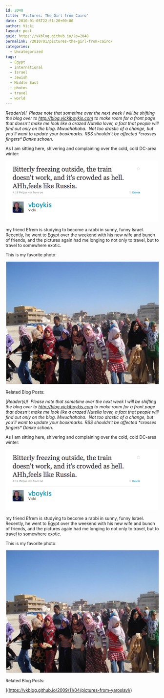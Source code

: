 ```yaml
---
id: 2048
title: 'Pictures: The Girl from Cairo'
date: 2010-01-05T22:51:20+00:00
author: Vicki
layout: post
guid: https://vkblog.github.io/?p=2048
permalink: /2010/01/pictures-the-girl-from-cairo/
categories:
  - Uncategorized
tags:
  - Egypt
  - international
  - Israel
  - Jewish
  - Middle East
  - photos
  - travel
  - world
---
```

_Reader(s)!  Please note that sometime over the next week I will be shifting the blog over to http://blog.vickiboykis.com to make room for a front page that doesn’t make me look like a crazed Nutella lover, a fact that people will find out only on the blog. Mwuahahaha.  Not too drastic of a change, but you’ll want to update your bookmarks. RSS shouldn’t be affected \*crosses fingers\* Danke schoen._

As I am sitting here, shivering and complaining over the cold, cold DC-area winter:

[<img class="aligncenter size-full wp-image-2049" title="Picture 1" src="https://raw.githubusercontent.com/vkblog/vkblog.github.io/master/public/img/2010/01/Picture-1.png" alt="" width="500" height="200" />](https://raw.githubusercontent.com/vkblog/vkblog.github.io/master/public/img/2010/01/Picture-1.png)
  
my friend Efrem is studying to become a rabbi in sunny, funny Israel.  Recently, he went to Egypt over the weekend with his new wife and bunch of friends, and the pictures again had me longing to not only to travel, but to travel to somewhere exotic.

This is my favorite photo:

<p style="text-align: center;">
  <a href="https://raw.githubusercontent.com/vkblog/vkblog.github.io/master/public/img/2010/01/15834_10100179771473414_9302065_65004247_1494717_n.jpg"><img class="aligncenter size-full wp-image-2051" title="15834_10100179771473414_9302065_65004247_1494717_n" src="https://raw.githubusercontent.com/vkblog/vkblog.github.io/master/public/img/2010/01/15834_10100179771473414_9302065_65004247_1494717_n.jpg" alt="" width="500" height="400" /></a>
</p>

Related Blog Posts:
  
[_Reader(s)!  Please note that sometime over the next week I will be shifting the blog over to http://blog.vickiboykis.com to make room for a front page that doesn’t make me look like a crazed Nutella lover, a fact that people will find out only on the blog. Mwuahahaha.  Not too drastic of a change, but you’ll want to update your bookmarks. RSS shouldn’t be affected \*crosses fingers\* Danke schoen._

As I am sitting here, shivering and complaining over the cold, cold DC-area winter:

[<img class="aligncenter size-full wp-image-2049" title="Picture 1" src="https://raw.githubusercontent.com/vkblog/vkblog.github.io/master/public/img/2010/01/Picture-1.png" alt="" width="500" height="200" />](https://raw.githubusercontent.com/vkblog/vkblog.github.io/master/public/img/2010/01/Picture-1.png)
  
my friend Efrem is studying to become a rabbi in sunny, funny Israel.  Recently, he went to Egypt over the weekend with his new wife and bunch of friends, and the pictures again had me longing to not only to travel, but to travel to somewhere exotic.

This is my favorite photo:

<p style="text-align: center;">
  <a href="https://raw.githubusercontent.com/vkblog/vkblog.github.io/master/public/img/2010/01/15834_10100179771473414_9302065_65004247_1494717_n.jpg"><img class="aligncenter size-full wp-image-2051" title="15834_10100179771473414_9302065_65004247_1494717_n" src="https://raw.githubusercontent.com/vkblog/vkblog.github.io/master/public/img/2010/01/15834_10100179771473414_9302065_65004247_1494717_n.jpg" alt="" width="500" height="400" /></a>
</p>

Related Blog Posts:
  
](https://vkblog.github.io/2009/11/04/pictures-from-yaroslavl/)